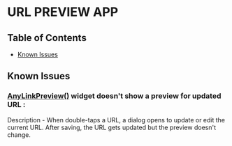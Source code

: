 # URL PREVIEW APP

## Table of Contents
- [Known Issues](#known-issues)

## Known Issues

### [AnyLinkPreview()](https://github.com/Nitin-Singh18/link_preview/blob/main/lib/common/widget/tile.dart) widget doesn't show a preview for updated URL :
Description - When double-taps a URL, a dialog opens to update or edit the current URL. After saving, the URL gets updated but the preview doesn't change.

 
